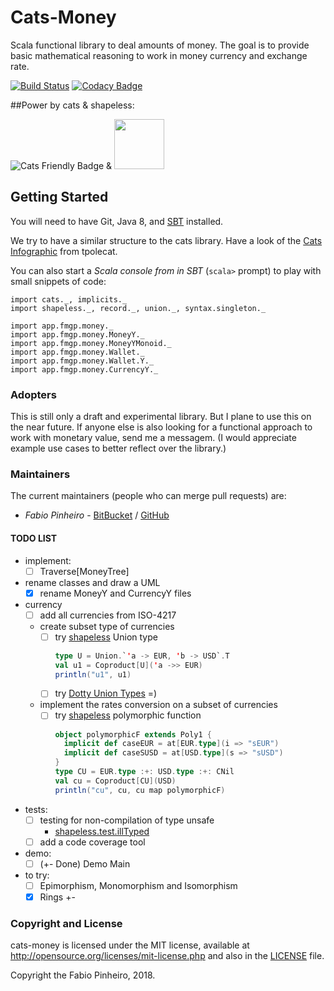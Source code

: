 # Cats-Money

Scala functional library to deal amounts of money.
The goal is to provide basic mathematical reasoning to work in money currency and exchange rate.

[![Build Status](https://travis-ci.com/FabioPinheiro/cats-money.svg?branch=master)](https://travis-ci.com/FabioPinheiro/cats-money)
[![Codacy Badge](https://api.codacy.com/project/badge/Grade/9e9fffffdf4e45a7b6c99bb4939a0ce3)](https://app.codacy.com/app/fabiomgpinheiro/cats-money?utm_source=github.com&utm_medium=referral&utm_content=FabioPinheiro/cats-money&utm_campaign=Badge_Grade_Dashboard)

##Power by cats & shapeless:

![Cats Friendly Badge][cats-badge]
&
<img src="https://pbs.twimg.com/media/Ci-p9mmXAAAlPyx.jpg:small" width="80">

## Getting Started

You will need to have Git, Java 8, and [SBT][sbt] installed.

We try to have a similar structure to the cats library.
Have a look of the [Cats Infographic][cats-infographic] from tpolecat.

You can also start a *Scala console from in SBT* (`scala>` prompt)
to play with small snippets of code:

```
import cats._, implicits._
import shapeless._, record._, union._, syntax.singleton._

import app.fmgp.money._
import app.fmgp.money.MoneyY._
import app.fmgp.money.MoneyYMonoid._
import app.fmgp.money.Wallet._
import app.fmgp.money.Wallet.Y._
import app.fmgp.money.CurrencyY._
```


### Adopters
This is still only a draft and experimental library.
But I plane to use this on the near future.
If anyone else is also looking for a functional approach to work with monetary value, send me a messagem.
(I would appreciate example use cases to better reflect over the library.)

### Maintainers
The current maintainers (people who can merge pull requests) are:

* *Fabio Pinheiro* - [BitBucket](https://bitbucket.org/FabioPinheiro/) / [GitHub](https://github.com/FabioPinheiro)

#### TODO LIST
* implement:
  * [ ] Traverse\[MoneyTree\]
* rename classes and draw a UML
  * [X] rename MoneyY and CurrencyY files
* currency
  * [ ] add all currencies from ISO-4217
  * create subset type of currencies
    * [ ] try [shapeless][shapeless] Union type
      ```scala
      type U = Union.`'a -> EUR, 'b -> USD`.T
      val u1 = Coproduct[U]('a ->> EUR)
      println("u1", u1)
      ```
    * [ ] try [Dotty Union Types](https://dotty.epfl.ch/docs/reference/union-types.html) =)
  * implement the rates conversion on a subset of currencies
    * [ ] try [shapeless][shapeless] polymorphic function
      ```scala
      object polymorphicF extends Poly1 {
        implicit def caseEUR = at[EUR.type](i => "sEUR")
        implicit def caseSUSD = at[USD.type](s => "sUSD")
      }
      type CU = EUR.type :+: USD.type :+: CNil
      val cu = Coproduct[CU](USD)
      println("cu", cu, cu map polymorphicF)
      ```
* tests:
  * [ ] testing for non-compilation of type unsafe
    * [shapeless.test.illTyped][shapeless]
  * [ ] add a code coverage tool
* demo:
  * [ ] (+- Done) Demo Main
* to try:
  * [ ] Epimorphism, Monomorphism and Isomorphism
  * [X] Rings +-

### Copyright and License

cats-money is licensed under the MIT license, available at
http://opensource.org/licenses/mit-license.php and also in the
[LICENSE](LICENSE) file.

Copyright the Fabio Pinheiro, 2018.

[cats-badge]: https://typelevel.org/cats/img/cats-badge-tiny.png
[cats-infographic]: https://github.com/tpolecat/cats-infographic
[book]: https://underscore.io/books/advanced-scala
[sbt]: http://scala-sbt.org
[scala-ide]: http://scala-ide.org
[shapeless]: https://github.com/milessabin/shapeless
